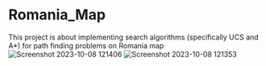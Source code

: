 # Romania_Map
This project is about implementing search algorithms (specifically UCS and  A*) for path finding problems on Romania map
![Screenshot 2023-10-08 121406](https://github.com/AsmaRoshanMilani/Romania_Map/assets/135136956/2a219c37-9fbe-45ad-93d0-b89bd133fe13)
![Screenshot 2023-10-08 121353](https://github.com/AsmaRoshanMilani/Romania_Map/assets/135136956/36dba29e-3058-4f2d-b3b9-f4eab734f035)
